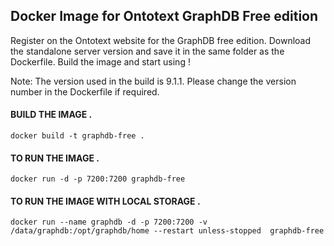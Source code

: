 ## Docker Image for Ontotext GraphDB Free edition

Register on the Ontotext website for the GraphDB free edition. Download the standalone server version and save it in the same folder as the Dockerfile. Build the image and start using !

Note: The version used in the build is 9.1.1. Please change the version number in the Dockerfile if required.

#### BUILD THE IMAGE . 
```
docker build -t graphdb-free .
```

#### TO RUN THE IMAGE . 
```
docker run -d -p 7200:7200 graphdb-free
```
#### TO RUN THE IMAGE WITH LOCAL STORAGE .
```
docker run --name graphdb -d -p 7200:7200 -v /data/graphdb:/opt/graphdb/home --restart unless-stopped  graphdb-free
```
